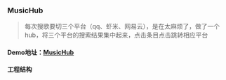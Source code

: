### MusicHub

> 每次搜歌要切三个平台（qq、虾米、网易云），是在太麻烦了，做了一个hub，将三个平台的搜索结果集中起来，点击条目点击跳转相应平台

#### Demo地址：[MusicHub](http://111.230.25.17/)

#### 工程结构





